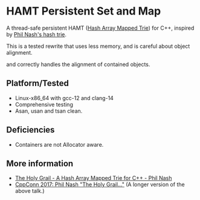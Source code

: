 
# HAMT Persistent Set and Map


A thread-safe persistent HAMT ([Hash Array Mapped Trie](https://idea.popcount.org/2012-07-25-introduction-to-hamt/)) for C++, inspired by [Phil Nash's hash trie](https://github.com/philsquared/hash_trie).

This is a tested rewrite that uses less memory, and is careful about object alignment.

and correctly handles the alignment of contained objects.

## Platform/Tested
 
 * Linux-x86_64 with gcc-12 and clang-14
 * Comprehensive testing
 * Asan, usan and tsan clean.
 
## Deficiencies

 * Containers are not Allocator aware.

## More information

 * [The Holy Grail - A Hash Array Mapped Trie for C++ - Phil Nash](https://www.youtube.com/watch?v=s9dwdo700eQ)
 * [CppConn 2017: Phil Nash "The Holy Grail..."](https://www.youtube.com/watch?v=imrSQ82dYns) (A longer version of the above talk.)
